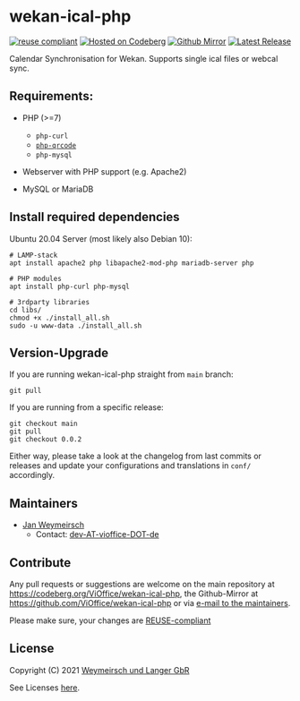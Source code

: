 # wekan-ical-php

[![reuse compliant](https://reuse.software/badge/reuse-compliant.svg)](https://reuse.software/) [![Hosted on Codeberg](https://img.shields.io/badge/Codeberg-Main%20Repository-blue.svg)](https://codeberg.org/ViOffice/wekan-ical-php) [![Github Mirror](https://img.shields.io/badge/Github-Mirror-blue.svg)](https://github.com/ViOffice/wekan-ical-php) [![Latest Release](https://img.shields.io/badge/Latest-0.0.2-green.svg)](https://codeberg.org/ViOffice/Planado/releases/tag/0.0.2)

Calendar Synchronisation for Wekan. Supports single ical files or webcal sync.

## Requirements:

* PHP (>=7)
    * `php-curl`
    * [`php-qrcode`](https://github.com/chillerlan/php-qrcode)
    * `php-mysql`

* Webserver with PHP support (e.g. Apache2)

* MySQL or MariaDB

## Install required dependencies

Ubuntu 20.04 Server (most likely also Debian 10):

```
# LAMP-stack
apt install apache2 php libapache2-mod-php mariadb-server php

# PHP modules
apt install php-curl php-mysql

# 3rdparty libraries
cd libs/
chmod +x ./install_all.sh
sudo -u www-data ./install_all.sh
```

## Version-Upgrade

If you are running wekan-ical-php straight from `main` branch:

```
git pull
```

If you are running from a specific release:

```
git checkout main
git pull
git checkout 0.0.2
```
Either way, please take a look at the changelog from last commits or releases
and update your configurations and translations in `conf/` accordingly.

## Maintainers

* [Jan Weymeirsch](https://jan.weymeirs.ch)
    * Contact: [dev-AT-vioffice-DOT-de](mailto:dev<AT>vioffice<DOT>de)

## Contribute

Any pull requests or suggestions are welcome on the main repository at
<https://codeberg.org/ViOffice/wekan-ical-php>, the Github-Mirror at
<https://github.com/ViOffice/wekan-ical-php> or via [e-mail to the
maintainers](#maintainers).

Please make sure, your changes are
[REUSE-compliant](https://git.fsfe.org/reuse/tool)

## License

Copyright (C) 2021 [Weymeirsch und Langer GbR](mailto:dev<AT>vioffice<DOT>de)

See Licenses [here](LICENSES).
